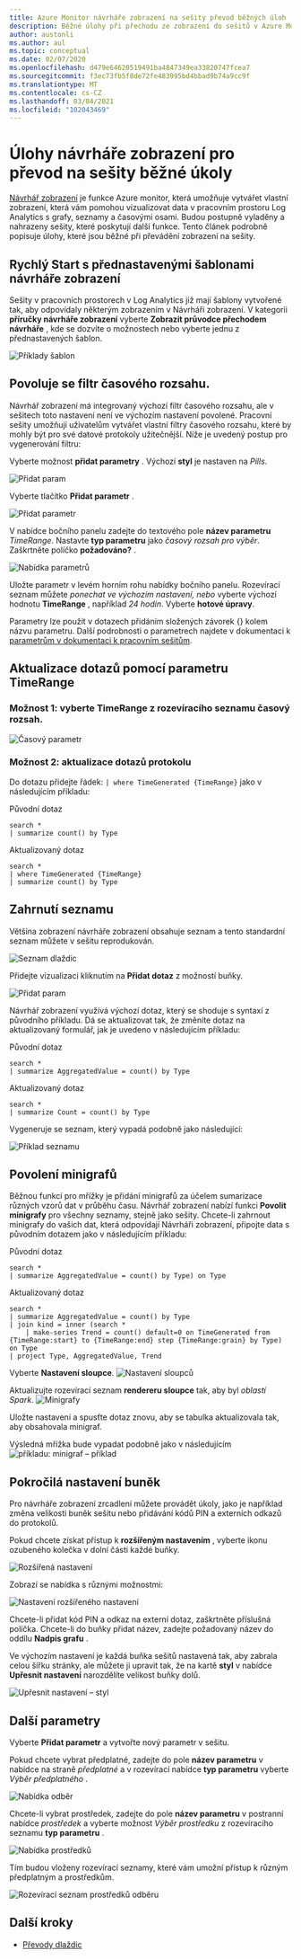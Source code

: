 ```yaml
---
title: Azure Monitor návrháře zobrazení na sešity převod běžných úloh
description: Běžné úlohy při přechodu ze zobrazení do sešitů v Azure Monitor.
author: austonli
ms.author: aul
ms.topic: conceptual
ms.date: 02/07/2020
ms.openlocfilehash: d479e64620519491ba4847349ea33820747fcea7
ms.sourcegitcommit: f3ec73fb5f8de72fe483995bd4bbad9b74a9cc9f
ms.translationtype: MT
ms.contentlocale: cs-CZ
ms.lasthandoff: 03/04/2021
ms.locfileid: "102043469"
---
```

# <a name="view-designer-to-workbooks-conversion-common-tasks"></a>Úlohy návrháře zobrazení pro převod na sešity běžné úkoly
[Návrhář zobrazení](view-designer.md) je funkce Azure monitor, která umožňuje vytvářet vlastní zobrazení, která vám pomohou vizualizovat data v pracovním prostoru Log Analytics s grafy, seznamy a časovými osami. Budou postupně vyladěny a nahrazeny sešity, které poskytují další funkce. Tento článek podrobně popisuje úlohy, které jsou běžné při převádění zobrazení na sešity.


## <a name="quickstart-with-preset-view-designer-templates"></a>Rychlý Start s přednastavenými šablonami návrháře zobrazení

Sešity v pracovních prostorech v Log Analytics již mají šablony vytvořené tak, aby odpovídaly některým zobrazením v Návrháři zobrazení. V kategorii **příručky návrháře zobrazení** vyberte **Zobrazit průvodce přechodem návrháře** , kde se dozvíte o možnostech nebo vyberte jednu z přednastavených šablon.

![Příklady šablon](media/view-designer-conversion-tasks/templates.png)

## <a name="enabling-time-range-filter"></a>Povoluje se filtr časového rozsahu.
Návrhář zobrazení má integrovaný výchozí filtr časového rozsahu, ale v sešitech toto nastavení není ve výchozím nastavení povolené. Pracovní sešity umožňují uživatelům vytvářet vlastní filtry časového rozsahu, které by mohly být pro své datové protokoly užitečnější. Níže je uvedený postup pro vygenerování filtru:

Vyberte možnost **přidat parametry** . Výchozí **styl** je nastaven na *Pills*.

![Přidat param](media/view-designer-conversion-tasks/add-param.png)

 Vyberte tlačítko **Přidat parametr** .

![Přidat parametr](media/view-designer-conversion-tasks/add-parameter.png)

V nabídce bočního panelu zadejte do textového pole **název parametru** *TimeRange*. Nastavte **typ parametru** jako *časový rozsah pro výběr*. Zaškrtněte políčko **požadováno?** .

![Nabídka parametrů](media/view-designer-conversion-tasks/parameter-menu.png)

Uložte parametr v levém horním rohu nabídky bočního panelu. Rozevírací seznam můžete *ponechat ve výchozím nastavení, nebo* vyberte výchozí hodnotu **TimeRange** , například *24 hodin*. Vyberte **hotové úpravy**.

Parametry lze použít v dotazech přidáním složených závorek {} kolem názvu parametru. Další podrobnosti o parametrech najdete v dokumentaci k [parametrům v dokumentaci k pracovním sešitům](https://github.com/microsoft/Application-Insights-Workbooks/blob/master/Documentation/Parameters/Parameters.md).

## <a name="updating-queries-with-the-timerange-parameter"></a>Aktualizace dotazů pomocí parametru TimeRange

### <a name="option-1-select-timerange-from-the-time-range-dropdown"></a>Možnost 1: vyberte TimeRange z rozevíracího seznamu časový rozsah.

![Časový parametr](media/view-designer-conversion-tasks/time-parameter.png)

### <a name="option-2-update-your-log-queries"></a>Možnost 2: aktualizace dotazů protokolu

Do dotazu přidejte řádek: `| where TimeGenerated {TimeRange}` jako v následujícím příkladu:

Původní dotaz
```KQL
search * 
| summarize count() by Type
```

Aktualizovaný dotaz
```KQL
search * 
| where TimeGenerated {TimeRange} 
| summarize count() by Type
```

## <a name="including-a-list"></a>Zahrnutí seznamu
Většina zobrazení návrháře zobrazení obsahuje seznam a tento standardní seznam můžete v sešitu reprodukován.

![Seznam dlaždic](media/view-designer-conversion-tasks/tile-list.png)

Přidejte vizualizaci kliknutím na **Přidat dotaz** z možností buňky.

![Přidat param](media/view-designer-conversion-tasks/add-param.png)

Návrhář zobrazení využívá výchozí dotaz, který se shoduje s syntaxí z původního příkladu. Dá se aktualizovat tak, že změníte dotaz na aktualizovaný formulář, jak je uvedeno v následujícím příkladu:

Původní dotaz
```KQL
search * 
| summarize AggregatedValue = count() by Type
```

Aktualizovaný dotaz
```KQL
search * 
| summarize Count = count() by Type
```

Vygeneruje se seznam, který vypadá podobně jako následující:

![Příklad seznamu](media/view-designer-conversion-tasks/list-example.png)

## <a name="enabling-sparklines"></a>Povolení minigrafů
Běžnou funkcí pro mřížky je přidání minigrafů za účelem sumarizace různých vzorů dat v průběhu času. Návrhář zobrazení nabízí funkci **Povolit minigrafy** pro všechny seznamy, stejně jako sešity. Chcete-li zahrnout minigrafy do vašich dat, která odpovídají Návrháři zobrazení, připojte data s původním dotazem jako v následujícím příkladu:

Původní dotaz
```KQL
search *
| summarize AggregatedValue = count() by Type) on Type
```

Aktualizovaný dotaz
```KQL
search * 
| summarize AggregatedValue = count() by Type
| join kind = inner (search * 
    | make-series Trend = count() default=0 on TimeGenerated from {TimeRange:start} to {TimeRange:end} step {TimeRange:grain} by Type) on Type
| project Type, AggregatedValue, Trend
```

Vyberte **Nastavení sloupce**.
![Nastavení sloupců](media/view-designer-conversion-tasks/column-settings.png)

Aktualizujte rozevírací seznam **rendereru sloupce** tak, aby byl *oblastí Spark*.
![Minigrafy](media/view-designer-conversion-tasks/sparkline.png)

Uložte nastavení a spusťte dotaz znovu, aby se tabulka aktualizovala tak, aby obsahovala minigraf.

Výsledná mřížka bude vypadat podobně jako v následujícím ![ příkladu: minigraf – příklad](media/view-designer-conversion-tasks/sparkline-example.png)

## <a name="advanced-cell-settings"></a>Pokročilá nastavení buněk
Pro návrháře zobrazení zrcadlení můžete provádět úkoly, jako je například změna velikosti buněk sešitu nebo přidávání kódů PIN a externích odkazů do protokolů.

Pokud chcete získat přístup k **rozšířeným nastavením** , vyberte ikonu ozubeného kolečka v dolní části každé buňky.

![Rozšířená nastavení](media/view-designer-conversion-tasks/advanced-settings.png)

Zobrazí se nabídka s různými možnostmi:

![Nastavení rozšířeného nastavení](media/view-designer-conversion-tasks/advanced-settings-settings.png)

Chcete-li přidat kód PIN a odkaz na externí dotaz, zaškrtněte příslušná políčka. Chcete-li do buňky přidat název, zadejte požadovaný název do oddílu **Nadpis grafu** .

Ve výchozím nastavení je každá buňka sešitů nastavená tak, aby zabrala celou šířku stránky, ale můžete ji upravit tak, že na kartě **styl** v nabídce **Upřesnit nastavení** narozdělíte velikost buňky dolů.

![Upřesnit nastavení – styl](media/view-designer-conversion-tasks/advanced-settings-style.png)

 
## <a name="additional-parameters"></a>Další parametry
Vyberte **Přidat parametr** a vytvořte nový parametr v sešitu. 

Pokud chcete vybrat předplatné, zadejte do pole **název parametru** v nabídce na straně *předplatné* a v rozevírací nabídce **typ parametru** vyberte *Výběr předplatného* .

![Nabídka odběr](media/view-designer-conversion-tasks/subscription-filter.png)

Chcete-li vybrat prostředek, zadejte do pole **název parametru** v postranní nabídce *prostředek* a vyberte možnost *Výběr prostředku* z rozevíracího seznamu **typ parametru** .

![Nabídka prostředků](media/view-designer-conversion-tasks/resource-filter.png)

Tím budou vloženy rozevírací seznamy, které vám umožní přístup k různým předplatným a prostředkům.

![Rozevírací seznam prostředků odběru](media/view-designer-conversion-tasks/subscription-resource.png)


## <a name="next-steps"></a>Další kroky
- [Převody dlaždic](view-designer-conversion-tiles.md)
